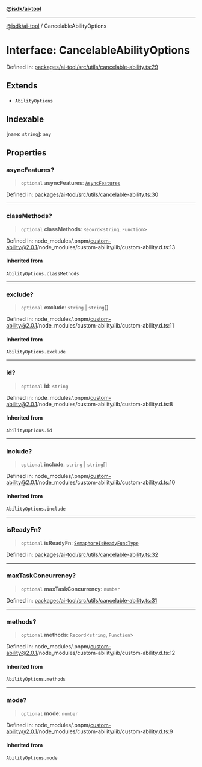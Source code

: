 [**@isdk/ai-tool**](../README.md)

***

[@isdk/ai-tool](../globals.md) / CancelableAbilityOptions

# Interface: CancelableAbilityOptions

Defined in: [packages/ai-tool/src/utils/cancelable-ability.ts:29](https://github.com/isdk/ai-tool.js/blob/83a1524a1644365964efc043a7a7991d8fd46b49/src/utils/cancelable-ability.ts#L29)

## Extends

- `AbilityOptions`

## Indexable

\[`name`: `string`\]: `any`

## Properties

### asyncFeatures?

> `optional` **asyncFeatures**: [`AsyncFeatures`](../enumerations/AsyncFeatures.md)

Defined in: [packages/ai-tool/src/utils/cancelable-ability.ts:30](https://github.com/isdk/ai-tool.js/blob/83a1524a1644365964efc043a7a7991d8fd46b49/src/utils/cancelable-ability.ts#L30)

***

### classMethods?

> `optional` **classMethods**: `Record`\<`string`, `Function`\>

Defined in: node\_modules/.pnpm/custom-ability@2.0.1/node\_modules/custom-ability/lib/custom-ability.d.ts:13

#### Inherited from

`AbilityOptions.classMethods`

***

### exclude?

> `optional` **exclude**: `string` \| `string`[]

Defined in: node\_modules/.pnpm/custom-ability@2.0.1/node\_modules/custom-ability/lib/custom-ability.d.ts:11

#### Inherited from

`AbilityOptions.exclude`

***

### id?

> `optional` **id**: `string`

Defined in: node\_modules/.pnpm/custom-ability@2.0.1/node\_modules/custom-ability/lib/custom-ability.d.ts:8

#### Inherited from

`AbilityOptions.id`

***

### include?

> `optional` **include**: `string` \| `string`[]

Defined in: node\_modules/.pnpm/custom-ability@2.0.1/node\_modules/custom-ability/lib/custom-ability.d.ts:10

#### Inherited from

`AbilityOptions.include`

***

### isReadyFn?

> `optional` **isReadyFn**: [`SemaphoreIsReadyFuncType`](../type-aliases/SemaphoreIsReadyFuncType.md)

Defined in: [packages/ai-tool/src/utils/cancelable-ability.ts:32](https://github.com/isdk/ai-tool.js/blob/83a1524a1644365964efc043a7a7991d8fd46b49/src/utils/cancelable-ability.ts#L32)

***

### maxTaskConcurrency?

> `optional` **maxTaskConcurrency**: `number`

Defined in: [packages/ai-tool/src/utils/cancelable-ability.ts:31](https://github.com/isdk/ai-tool.js/blob/83a1524a1644365964efc043a7a7991d8fd46b49/src/utils/cancelable-ability.ts#L31)

***

### methods?

> `optional` **methods**: `Record`\<`string`, `Function`\>

Defined in: node\_modules/.pnpm/custom-ability@2.0.1/node\_modules/custom-ability/lib/custom-ability.d.ts:12

#### Inherited from

`AbilityOptions.methods`

***

### mode?

> `optional` **mode**: `number`

Defined in: node\_modules/.pnpm/custom-ability@2.0.1/node\_modules/custom-ability/lib/custom-ability.d.ts:9

#### Inherited from

`AbilityOptions.mode`
